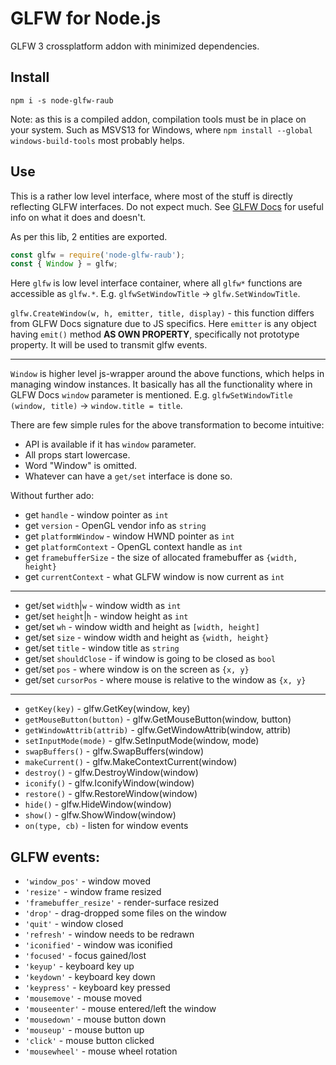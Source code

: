 # GLFW for Node.js

GLFW 3 crossplatform addon with minimized dependencies.


## Install

```
npm i -s node-glfw-raub
```

Note: as this is a compiled addon, compilation tools must be in place on your system.
Such as MSVS13 for Windows, where `npm install --global windows-build-tools` most probably helps.


## Use

This is a rather low level interface, where most of the stuff is directly reflecting
GLFW interfaces. Do not expect much. See [GLFW Docs](http://www.glfw.org/docs/latest/group__window.html)
for useful info on what it does and doesn't.

As per this lib, 2 entities are exported.

```js
const glfw = require('node-glfw-raub');
const { Window } = glfw;
```

Here `glfw` is low level interface container, where all `glfw*` functions are accessible as
`glfw.*`. E.g. `glfwSetWindowTitle` -> `glfw.SetWindowTitle`.

`glfw.CreateWindow(w, h, emitter, title, display)` - this function differs from GLFW Docs
signature due to JS specifics. Here `emitter` is any object having `emit()` method
**AS OWN PROPERTY**, specifically not prototype property. It will be used to transmit
glfw events.

----------

`Window` is higher level js-wrapper around the above functions, which helps in managing window
instances. It basically has all the functionality where in GLFW Docs `window` parameter
is mentioned. E.g. `glfwSetWindowTitle (window, title)` -> `window.title = title`.

There are few simple rules for the above transformation to become intuitive:

* API is available if it has `window` parameter.
* All props start lowercase.
* Word "Window" is omitted.
* Whatever can have a `get/set` interface is done so.

Without further ado:

* get `handle` - window pointer as `int`
* get `version` - OpenGL vendor info as `string`
* get `platformWindow` - window HWND pointer as `int`
* get `platformContext` - OpenGL context handle as `int`
* get `framebufferSize` - the size of allocated framebuffer as `{width, height}`
* get `currentContext` - what GLFW window is now current as `int`

---

* get/set `width`|`w` - window width as `int`
* get/set `height`|`h` - window height as `int`
* get/set `wh` - window width and height as `[width, height]`
* get/set `size` - window width and height as `{width, height}`
* get/set `title` - window title as `string`
* get/set `shouldClose` - if window is going to be closed as `bool`
* get/set `pos` - where window is on the screen as `{x, y}`
* get/set `cursorPos` - where mouse is relative to the window as `{x, y}`

---

* `getKey(key)` - glfw.GetKey(window, key)
* `getMouseButton(button)` - glfw.GetMouseButton(window, button)
* `getWindowAttrib(attrib)` - glfw.GetWindowAttrib(window, attrib)
* `setInputMode(mode)` - glfw.SetInputMode(window, mode)
* `swapBuffers()` - glfw.SwapBuffers(window)
* `makeCurrent()` - glfw.MakeContextCurrent(window)
* `destroy()` - glfw.DestroyWindow(window)
* `iconify()` - glfw.IconifyWindow(window)
* `restore()` - glfw.RestoreWindow(window)
* `hide()` - glfw.HideWindow(window)
* `show()` - glfw.ShowWindow(window)
* `on(type, cb)` - listen for window events

## GLFW events:

* `'window_pos'` - window moved
* `'resize'` - window frame resized
* `'framebuffer_resize'` - render-surface resized
* `'drop'` - drag-dropped some files on the window
* `'quit'` - window closed
* `'refresh'` - window needs to be redrawn
* `'iconified'` - window was iconified
* `'focused'` - focus gained/lost
* `'keyup'` - keyboard key up
* `'keydown'` - keyboard key down
* `'keypress'` - keyboard key pressed
* `'mousemove'` - mouse moved
* `'mouseenter'` - mouse entered/left the window
* `'mousedown'` - mouse button down
* `'mouseup'` - mouse button up
* `'click'` - mouse button clicked
* `'mousewheel'` - mouse wheel rotation
